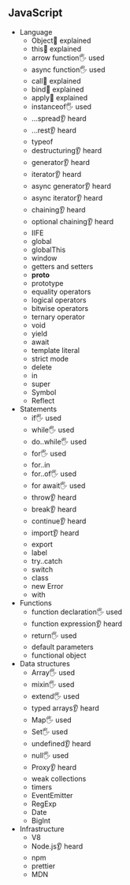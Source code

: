 ## JavaScript

- Language
  - Object🙋 explained
  - this🙋 explained
  - arrow function🖐️ used
  - async function🖐️ used
  - call🙋 explained
  - bind🙋 explained
  - apply🙋 explained
  - instanceof🖐️ used
  - ...spread👂 heard
  - ...rest👂 heard
  - typeof
  - destructuring👂 heard
  - generator👂 heard
  - iterator👂 heard
  - async generator👂 heard
  - async iterator👂 heard
  - chaining👂 heard
  - optional chaining👂 heard
  - IIFE
  - global
  - globalThis
  - window
  - getters and setters
  - __proto__
  - prototype
  - equality operators
  - logical operators
  - bitwise operators
  - ternary operator
  - void
  - yield
  - await
  - template literal
  - strict mode
  - delete
  - in
  - super
  - Symbol
  - Reflect
- Statements
  - if🖐️ used
  - while🖐️ used
  - do..while🖐️ used
  - for🖐️ used
  - for..in
  - for..of🖐️ used
  - for await🖐️ used
  - throw👂 heard
  - break👂 heard
  - continue👂 heard
  - import👂 heard
  - export
  - label
  - try..catch
  - switch
  - class
  - new Error
  - with
- Functions
  - function declaration🖐️ used
  - function expression👂 heard
  - return🖐️ used
  - default parameters
  - functional object
- Data structures
  - Array🖐️ used
  - mixin🖐️ used
  - extend🖐️ used
  - typed arrays👂 heard
  - Map🖐️ used
  - Set🖐️ used
  - undefined👂 heard
  - null🖐️ used
  - Proxy👂 heard
  - weak collections
  - timers
  - EventEmitter
  - RegExp
  - Date
  - BigInt
- Infrastructure
  - V8
  - Node.js👂 heard
  - npm
  - prettier
  - MDN
